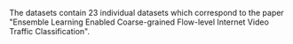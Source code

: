 The datasets contain 23 individual datasets which correspond to the paper "Ensemble Learning Enabled Coarse-grained Flow-level Internet Video Traffic Classification".
